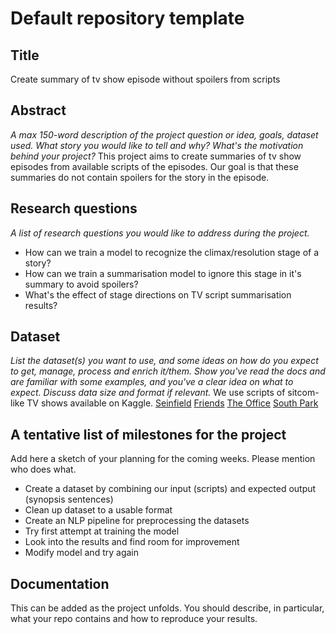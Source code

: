 # Default repository template

## Title
Create summary of tv show episode without spoilers from scripts

## Abstract
_A max 150-word description of the project question or idea, goals, dataset used. What story you would like to tell and why? What's the motivation behind your project?_
This project aims to create summaries of tv show episodes from available scripts of the episodes. Our goal is that these summaries do not contain spoilers for the story in the episode. 


## Research questions
_A list of research questions you would like to address during the project._
* How can we train a model to recognize the climax/resolution stage of a story?
* How can we train a summarisation model to ignore this stage in it's summary to avoid spoilers?
* What's the effect of stage directions on TV script summarisation results?

## Dataset
_List the dataset(s) you want to use, and some ideas on how do you expect to get, manage, process and enrich it/them. Show you've read the docs and are familiar with some examples, and you've a clear idea on what to expect. Discuss data size and format if relevant._
We use scripts of sitcom-like TV shows available on Kaggle.
[Seinfield](https://www.kaggle.com/datasets/thec03u5/seinfeld-chronicles)
[Friends](https://www.kaggle.com/datasets/blessondensil294/friends-tv-series-screenplay-script)
[The Office](https://www.kaggle.com/code/washingtongold/load-the-office-scripts/output)
[South Park](https://www.kaggle.com/datasets/thedevastator/south-park-scripts-dataset)


## A tentative list of milestones for the project
Add here a sketch of your planning for the coming weeks. Please mention who does what.

* Create a dataset by combining our input (scripts) and expected output (synopsis sentences)
* Clean up dataset to a usable format
* Create an NLP pipeline for preprocessing the datasets
* Try first attempt at training the model
* Look into the results and find room for improvement
* Modify model and try again


## Documentation
This can be added as the project unfolds. You should describe, in particular, what your repo contains and how to reproduce your results.
